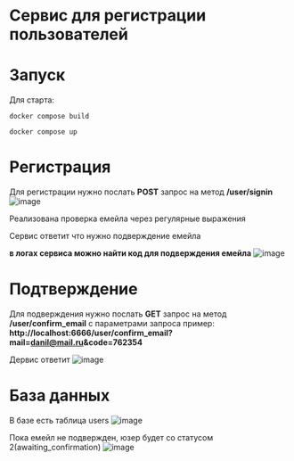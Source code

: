 # Сервис для регистрации пользователей

# Запуск
Для старта:
```
docker compose build

docker compose up
```
# Регистрация
Для регистрации нужно послать **POST** запрос на метод **/user/signin**
![image](https://github.com/user-attachments/assets/876794e5-9617-443f-8b3b-aed402987254)

Реализована проверка емейла через регулярные выражения

Сервис ответит что нужно подверждение емейла

**в логах сервиса можно найти код для подверждения емейла**
![image](https://github.com/user-attachments/assets/b98f8017-e02d-4fa2-a819-181e52f2c357)


# Подтверждение
Для подверждения нужно послать **GET** запрос на метод **/user/confirm_email** с параметрами запроса
пример:
**http://localhost:6666/user/confirm_email?mail=danil@mail.ru&code=762354**

Дервис ответит
![image](https://github.com/user-attachments/assets/c43793ef-cc8d-4ba8-8cb2-3fe104e7af2a)

# База данных
В базе есть таблица users
![image](https://github.com/user-attachments/assets/aec42aa9-428d-47a8-b2e1-3f7cb30eb604)

Пока емейл не подвержден, юзер будет со статусом 2(awaiting_confirmation)
![image](https://github.com/user-attachments/assets/4c0feca0-b52a-4cb2-88a4-a19d91feada7)

